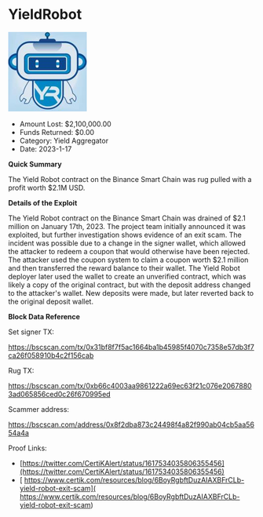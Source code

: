 # YieldRobot
![YieldRobot](/rektimages/YieldRobot.png)
- Amount Lost: $2,100,000.00
- Funds Returned: $0.00
- Category: Yield Aggregator
- Date: 2023-1-17

**Quick Summary**

The Yield Robot contract on the Binance Smart Chain was rug pulled with a profit worth $2.1M USD.

  


 **Details of the Exploit**

The Yield Robot contract on the Binance Smart Chain was drained of $2.1 million on January 17th, 2023. The project team initially announced it was exploited, but further investigation shows evidence of an exit scam. The incident was possible due to a change in the signer wallet, which allowed the attacker to redeem a coupon that would otherwise have been rejected. The attacker used the coupon system to claim a coupon worth $2.1 million and then transferred the reward balance to their wallet. The Yield Robot deployer later used the wallet to create an unverified contract, which was likely a copy of the original contract, but with the deposit address changed to the attacker's wallet. New deposits were made, but later reverted back to the original deposit wallet.

  


 **Block Data Reference**

Set signer TX:

https://bscscan.com/tx/0x31bf8f7f5ac1664ba1b45985f4070c7358e57db3f7ca26f058910b4c2f156cab

  


Rug TX:

https://bscscan.com/tx/0xb66c4003aa9861222a69ec63f21c076e20678803ad065856ced0c26f670995ed

  


Scammer address:

https://bscscan.com/address/0x8f2dba873c24498f4a82f990ab04cb5aa5654a4a


Proof Links:
- [https://twitter.com/CertiKAlert/status/1617534035806355456](https://twitter.com/CertiKAlert/status/1617534035806355456)
- [ https://www.certik.com/resources/blog/6BoyRgbftDuzAIAXBFrCLb-yield-robot-exit-scam]( https://www.certik.com/resources/blog/6BoyRgbftDuzAIAXBFrCLb-yield-robot-exit-scam)


